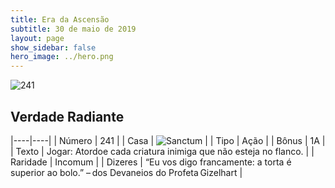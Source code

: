 ```yaml
---
title: Era da Ascensão
subtitle: 30 de maio de 2019
layout: page
show_sidebar: false
hero_image: ../hero.png
---
```


![241](https://cdn.keyforgegame.com/media/card_front/pt/435_241_3VPR5JXP78M9_pt.png)

## Verdade Radiante

|----|----|
| Número | 241 |
| Casa | ![Sanctum](https://archonarcana.com/images/thumb/c/c7/Sanctum.png/22px-Sanctum.png "Santuário") |
| Tipo | Ação |
| Bônus | 1A |
| Texto | Jogar: Atordoe cada criatura inimiga que não esteja no flanco. |
| Raridade | Incomum |
| Dizeres | “Eu vos digo francamente: a torta é superior ao bolo.”  – dos Devaneios do Profeta Gizelhart |
